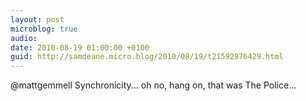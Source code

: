 ```yaml
---
layout: post
microblog: true
audio: 
date: 2010-08-19 01:00:00 +0100
guid: http://samdeane.micro.blog/2010/08/19/t21592976429.html
---
```

@mattgemmell Synchronicity... oh no, hang on, that was The Police...
